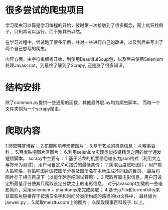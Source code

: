 # 很多尝试的爬虫项目

学习爬虫可以算是学习编程的开始，彼时第一次接触到了很多概念，网上疯狂找例子，只知其可以运行，而不知其所以然。

在学习过程中，尝试跑了很多示例，并对一些进行自己的改进，以及到后来写出了两个自己想写的爬虫。

内容方面，由字符串解析开始，到使用BeautifulSoup包，以及后来使用Selenium处理Javascript，到最终了解到了Scrapy,
还是涨了很多知识。

# 结构安排
除了common.py提供一些通用的函数，其他最外层.py均为爬虫脚本。
而每一个文件夹则为一个scrapy爬虫。

# 爬取内容

1.爬取韩寒博客；
2.花瓣网能年玲奈图片；
3.基于艺龙的机票信息；
4.糗事百科；
5.百度贴吧图片区图片；
6.利用selenium实现类似按键精灵之用的优学通发短信脚本。
scrapy中主要有：
1.基于艺龙的机票信息输出为json格式（利用大连与郑州为测试），用户可自定义可接受的最低票价；
2.爬取百度贴吧图片，用户输入贴吧名，将贴吧图片区按图册分类及图册名在本地生成不同级的目录，
  最后将图片存于相应目录下（以能年玲奈吧测试管用）；
3.爬取豆瓣电影信息，用户可设定所最低评分使其只爬取设定分数之上的电影信息，
  对于javascript加载的一些电影简介，采用selenium + phantomjs来完成爬取；
4.基于ja7lib和torrentkitty来获取影片链接存于按演员名字和时间分类所构成的路径的txt文件中，
  最终版为javwell.py；
5.爬取meizitu.com上的图片；
6.爬取糗事百科段子.
以上。
